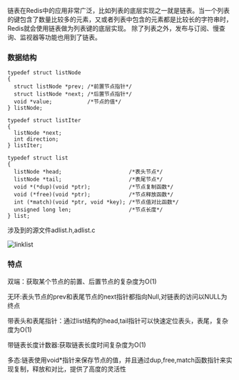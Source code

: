 链表在Redis中的应用非常广泛，比如列表的底层实现之一就是链表。当一个列表的键包含了数量比较多的元素，又或者列表中包含的元素都是比较长的字符串时，Redis就会使用链表做为列表键的底层实现。
除了列表之外，发布与订阅、慢查询、监视器等功能也用到了链表。

### 数据结构

```
typedef struct listNode
{
  struct listNode *prev; /*前置节点指针*/
  struct listNode *next; /*后置节点指针*/
  void *value;           /*节点的值*/
} listNode;

typedef struct listIter
{
  listNode *next;
  int direction;
} listIter;

typedef struct list
{
  listNode *head;                     /*表头节点*/
  listNode *tail;                     /*表尾节点*/
  void *(*dup)(void *ptr);            /*节点复制函数*/
  void (*free)(void *ptr);            /*节点释放函数*/
  int (*match)(void *ptr, void *key); /*节点值对比函数*/
  unsigned long len;                  /*节点长度*/
} list;
```
涉及到的源文件adlist.h,adlist.c

![linklist](https://github.com/snailshen2014/redis-learning/blob/master/linklist.png)


### 特点

双端：获取某个节点的前置、后置节点的复杂度为O(1)

无环:表头节点的prev和表尾节点的next指针都指向Null,对链表的访问以NULL为终点

带表头和表尾指针：通过list结构的head,tail指针可以快速定位表头，表尾，复杂度为O(1)

带链表长度计数器:获取链表长度时间复杂度为O(1)

多态:链表使用void*指针来保存节点的值，并且通过dup,free,match函数指针来实现复制，释放和对比，提供了高度的灵活性
